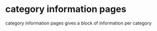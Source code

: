 category information pages
===========

category information pages gives a block of information per category
